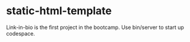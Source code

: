 # static-html-template
Link-in-bio is the first project in the bootcamp.  Use bin/server to start up codespace.

